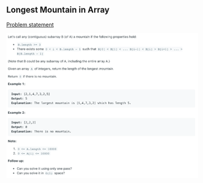 ## Longest Mountain in Array

[Problem statement](https://leetcode.com/problems/longest-mountain-in-array/)

<img src="1.png" width=800 />